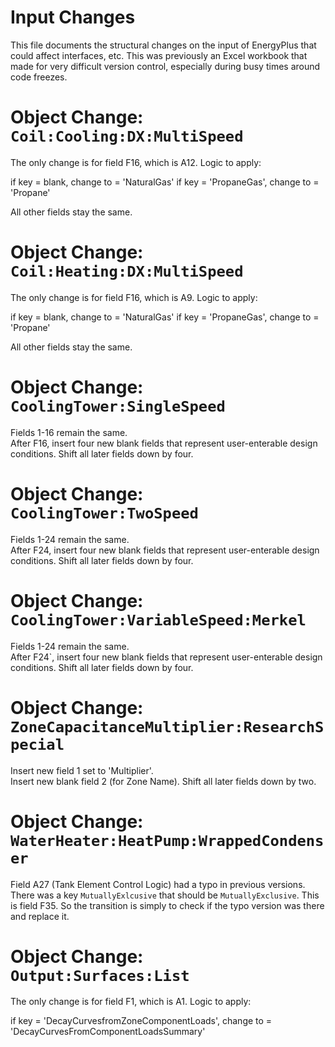 Input Changes
=============

This file documents the structural changes on the input of EnergyPlus that could affect interfaces, etc. 
This was previously an Excel workbook that made for very difficult version control, especially during busy times around code freezes.

# Object Change: `Coil:Cooling:DX:MultiSpeed`

The only change is for field F16, which is A12.  Logic to apply:

if key = blank, change to = 'NaturalGas'
if key = 'PropaneGas', change to = 'Propane'

All other fields stay the same.

# Object Change: `Coil:Heating:DX:MultiSpeed`

The only change is for field F16, which is A9.  Logic to apply:

if key = blank, change to = 'NaturalGas'
if key = 'PropaneGas', change to = 'Propane'

All other fields stay the same.

# Object Change: `CoolingTower:SingleSpeed`

Fields 1-16 remain the same.  
After F16, insert four new blank fields that represent user-enterable design conditions. 
Shift all later fields down by four.

# Object Change: `CoolingTower:TwoSpeed`

Fields 1-24 remain the same.  
After F24, insert four new blank fields that represent user-enterable design conditions. 
Shift all later fields down by four.

# Object Change: `CoolingTower:VariableSpeed:Merkel`

Fields 1-24 remain the same.  
After F24`, insert four new blank fields that represent user-enterable design conditions. 
Shift all later fields down by four.

# Object Change: `ZoneCapacitanceMultiplier:ResearchSpecial`

Insert new field 1 set to 'Multiplier'.  
Insert new blank field 2 (for Zone Name). 
Shift all later fields down by two.

# Object Change: `WaterHeater:HeatPump:WrappedCondenser`

Field A27 (Tank Element Control Logic) had a typo in previous versions.
There was a key `MutuallyExlcusive` that should be `MutuallyExclusive`.
This is field F35.  So the transition is simply to check if the typo version was there and replace it. 


# Object Change: `Output:Surfaces:List`

The only change is for field F1, which is A1.  Logic to apply:

if key = 'DecayCurvesfromZoneComponentLoads', change to = 'DecayCurvesFromComponentLoadsSummary'

